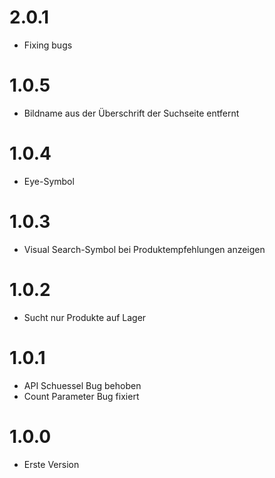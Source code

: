 # 2.0.1
- Fixing bugs

# 1.0.5
- Bildname aus der Überschrift der Suchseite entfernt

# 1.0.4
- Eye-Symbol

# 1.0.3
- Visual Search-Symbol bei Produktempfehlungen anzeigen

# 1.0.2
- Sucht nur Produkte auf Lager

# 1.0.1
- API Schuessel Bug behoben
- Count Parameter Bug fixiert

# 1.0.0
- Erste Version

